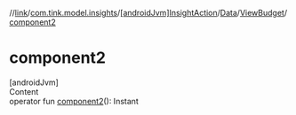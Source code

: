 //[link](../../../../index.md)/[com.tink.model.insights](../../../index.md)/[[androidJvm]InsightAction](../../index.md)/[Data](../index.md)/[ViewBudget](index.md)/[component2](component2.md)



# component2  
[androidJvm]  
Content  
operator fun [component2](component2.md)(): Instant  



